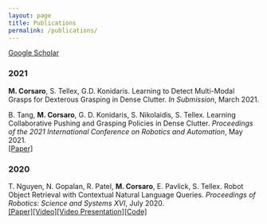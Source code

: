 ```yaml
---
layout: page
title: Publications
permalink: /publications/
---
```


[Google Scholar](https://scholar.google.com/citations?user=NZXTTVQAAAAJ)

### 2021
**M. Corsaro**, S. Tellex, G.D. Konidaris. Learning to Detect Multi-Modal Grasps for Dexterous Grasping in Dense Clutter.
*In Submission*, March 2021.

B. Tang, **M. Corsaro**, G. D. Konidaris, S. Nikolaidis, S. Tellex. Learning Collaborative Pushing and
Grasping Policies in Dense Clutter.
*Proceedings of the 2021 International Conference on Robotics and Automation*, May 2021.<br>[[Paper]](http://irl.cs.brown.edu/pubs/push_grasp_clutter.pdf)

### 2020
T. Nguyen, N. Gopalan, R. Patel, **M. Corsaro**, E. Pavlick, S. Tellex. Robot Object Retrieval with Contextual Natural Language Queries.
*Proceedings of Robotics: Science and Systems XVI*, July 2020.<br>[[Paper]](http://www.roboticsproceedings.org/rss16/p080.pdf)[[Video]](https://youtu.be/WMAdGhMmXEQ)[[Video Presentation]](https://youtu.be/HOYvL5AwX38)[[Code]](https://github.com/Thaonguyen3095/affordance-language)

